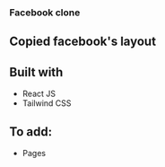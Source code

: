 ### Facebook clone

## Copied facebook's layout

## Built with

- React JS
- Tailwind CSS

## To add:

- Pages
